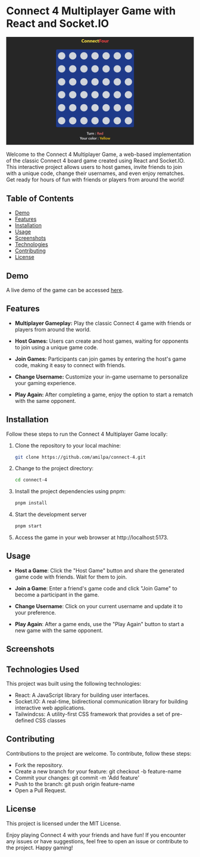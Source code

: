# Connect 4 Multiplayer Game with React and Socket.IO

![alt text](image.png)

Welcome to the Connect 4 Multiplayer Game, a web-based implementation of the classic Connect 4 board game created using React and Socket.IO. This interactive project allows users to host games, invite friends to join with a unique code, change their usernames, and even enjoy rematches. Get ready for hours of fun with friends or players from around the world!

## Table of Contents

- [Demo](#demo)
- [Features](#features)
- [Installation](#installation)
- [Usage](#usage)
- [Screenshots](#screenshots)
- [Technologies](#technologies-used)
- [Contributing](#contributing)
- [License](#license)

## Demo

A live demo of the game can be accessed [here](https://youtu.be/sB6N7P7e4XY).

## Features

- **Multiplayer Gameplay:** Play the classic Connect 4 game with friends or players from around the world.

- **Host Games:** Users can create and host games, waiting for opponents to join using a unique game code.

- **Join Games:** Participants can join games by entering the host's game code, making it easy to connect with friends.

- **Change Username:** Customize your in-game username to personalize your gaming experience.

- **Play Again:** After completing a game, enjoy the option to start a rematch with the same opponent.

## Installation

Follow these steps to run the Connect 4 Multiplayer Game locally:

1. Clone the repository to your local machine:
   ```bash
   git clone https://github.com/amilpa/connect-4.git
   ```
2. Change to the project directory:
   ```bash
   cd connect-4
   ```
3. Install the project dependencies using pnpm:
   ```bash
   pnpm install
   ```
4. Start the development server
   ```bash
   pnpm start
   ```
5. Access the game in your web browser at http://localhost:5173.

## Usage

- **Host a Game**: Click the "Host Game" button and share the generated game code with friends. Wait for them to join.

- **Join a Game**: Enter a friend's game code and click "Join Game" to become a participant in the game.

- **Change Username**: Click on your current username and update it to your preference.

- **Play Again**: After a game ends, use the "Play Again" button to start a new game with the same opponent.

## Screenshots

## Technologies Used

This project was built using the following technologies:

- React: A JavaScript library for building user interfaces.
- Socket.IO: A real-time, bidirectional communication library for building interactive web applications.
- Tailwindcss: A utility-first CSS framework that provides a set of pre-defined CSS classes

## Contributing

Contributions to the project are welcome. To contribute, follow these steps:

- Fork the repository.
- Create a new branch for your feature: git checkout -b feature-name
- Commit your changes: git commit -m 'Add feature'
- Push to the branch: git push origin feature-name
- Open a Pull Request.

## License

This project is licensed under the MIT License.

Enjoy playing Connect 4 with your friends and have fun! If you encounter any issues or have suggestions, feel free to open an issue or contribute to the project. Happy gaming!
